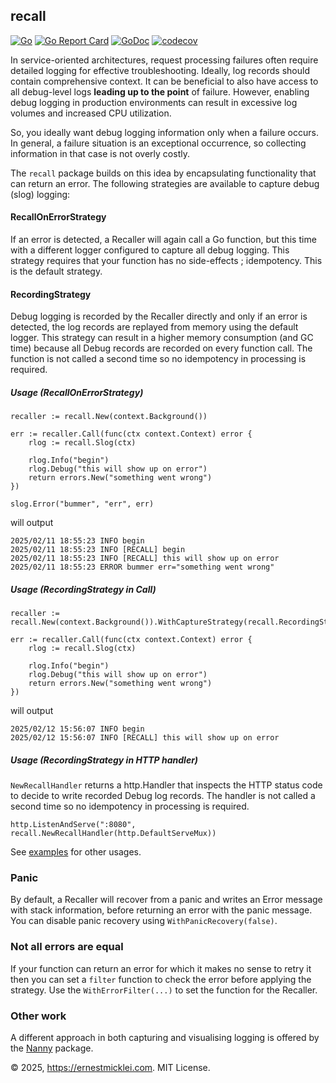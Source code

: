 ## recall

[![Go](https://github.com/emicklei/recall/actions/workflows/go.yaml/badge.svg)](https://github.com/emicklei/recall/actions/workflows/go.yaml)
[![Go Report Card](https://goreportcard.com/badge/github.com/emicklei/recall)](https://goreportcard.com/report/github.com/emicklei/recall)
[![GoDoc](https://pkg.go.dev/badge/github.com/emicklei/recall)](https://pkg.go.dev/github.com/emicklei/recall)
[![codecov](https://codecov.io/gh/emicklei/recall/branch/main/graph/badge.svg)](https://codecov.io/gh/emicklei/recall)

In service-oriented architectures, request processing failures often require detailed logging for effective troubleshooting.
Ideally, log records should contain comprehensive context.
It can be beneficial to also have access to all debug-level logs **leading up to the point** of failure.
However, enabling debug logging in production environments can result in excessive log volumes and increased CPU utilization.

So, you ideally want debug logging information only when a failure occurs. 
In general, a failure situation is an exceptional occurrence, so collecting information in that case is not overly costly.

The `recall` package builds on this idea by encapsulating functionality that can return an error. 
The following strategies are available to capture debug (slog) logging:

#### RecallOnErrorStrategy

If an error is detected, a Recaller will again call a Go function, but this time with a different logger configured to capture all debug logging. 
This strategy requires that your function has no side-effects ; idempotency.
This is the default strategy.

#### RecordingStrategy

Debug logging is recorded by the Recaller directly and only if an error is detected, the log records are replayed from memory using the default logger. 
This strategy can result in a higher memory consumption (and GC time) because all Debug records are recorded on every function call. 
The function is not called a second time so no idempotency in processing is required.

##### Usage (RecallOnErrorStrategy)

	recaller := recall.New(context.Background())

	err := recaller.Call(func(ctx context.Context) error {
		rlog := recall.Slog(ctx)
		
		rlog.Info("begin")
		rlog.Debug("this will show up on error")
		return errors.New("something went wrong")
	})
	
	slog.Error("bummer", "err", err)
	
will output

    2025/02/11 18:55:23 INFO begin
    2025/02/11 18:55:23 INFO [RECALL] begin
    2025/02/11 18:55:23 INFO [RECALL] this will show up on error
    2025/02/11 18:55:23 ERROR bummer err="something went wrong"

##### Usage (RecordingStrategy in Call)

	recaller := recall.New(context.Background()).WithCaptureStrategy(recall.RecordingStrategy)

	err := recaller.Call(func(ctx context.Context) error {
		rlog := recall.Slog(ctx)
		
		rlog.Info("begin")
		rlog.Debug("this will show up on error")
		return errors.New("something went wrong")
	})

will output

	2025/02/12 15:56:07 INFO begin
	2025/02/12 15:56:07 INFO [RECALL] this will show up on error

##### Usage (RecordingStrategy in HTTP handler)

`NewRecallHandler` returns a http.Handler that inspects the HTTP status code to decide to write recorded Debug log records. 
The handler is not called a second time so no idempotency in processing is required.

	http.ListenAndServe(":8080", recall.NewRecallHandler(http.DefaultServeMux))

See [examples](https://github.com/emicklei/recall/tree/main/examples) for other usages.

### Panic

By default, a Recaller will recover from a panic and writes an Error message with stack information, before returning an error with the panic message. You can disable panic recovery using `WithPanicRecovery(false)`.

### Not all errors are equal

If your function can return an error for which it makes no sense to retry it then you can set a `filter` function to check the error before applying the strategy. Use the `WithErrorFilter(...)` to set the function for the Recaller.

### Other work

A different approach in both capturing and visualising logging is offered by the [Nanny](https://github.com/emicklei/nanny) package.

&copy; 2025, https://ernestmicklei.com. MIT License.
